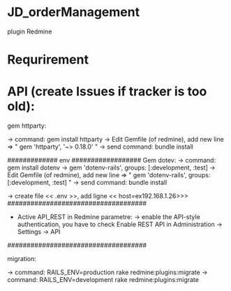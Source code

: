 # JD_orderManagement
plugin Redmine

# Requrirement

# API (create Issues if tracker is too old):

gem httparty:

 -> command: gem install httparty
 -> Edit Gemfile (of redmine), add new line => " gem 'httparty', '~> 0.18.0' "
 -> send command: bundle install
 


############# env ################## 
 Gem dotev:
 -> command: gem install dotenv
 -> gem 'dotenv-rails', groups: [:development, :test]
 -> Edit Gemfile (of redmine), add new line => " gem 'dotenv-rails', groups: [:development, :test] "
 -> send command: bundle install

-> create file << .env >>, add ligne << host=ex192.168.1.26>>>
####################################
 
 
 - Active API_REST in Redmine parametre:
	-> enable the API-style authentication, you have to check Enable REST API in Administration -> Settings -> API 
	
####################################

migration:

-> command: RAILS_ENV=production rake redmine:plugins:migrate
-> command: RAILS_ENV=development rake redmine:plugins:migrate	